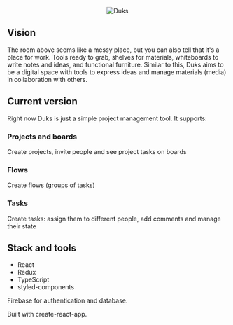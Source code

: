 <div align="center">
  
  ![Duks](https://github.com/madsborup/Duks/blob/master/public/img/workspace.png)

</div>

## Vision

The room above seems like a messy place, but you can also tell that it's a place for work. Tools ready to grab, shelves for materials, whiteboards to write notes and ideas, and functional furniture. Similar to this, Duks aims to be a digital space with tools to express ideas and manage materials (media) in collaboration with others.


## Current version
Right now Duks is just a simple project management tool. It supports:

### Projects and boards

Create projects, invite people and see project tasks on boards

### Flows

Create flows (groups of tasks)

### Tasks

Create tasks: assign them to different people, add comments and manage their state


## Stack and tools

- React
- Redux
- TypeScript
- styled-components

Firebase for authentication and database.

Built with create-react-app.
